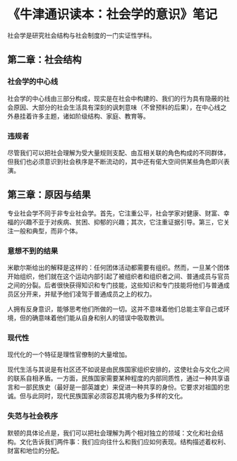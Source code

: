 # 《牛津通识读本：社会学的意识》笔记


社会学是研究社会结构与社会制度的一门实证性学科。

## 第二章：社会结构

### 社会学的中心线

社会学的中心线由三部分构成，现实是在社会中构建的、我们的行为具有隐蔽的社会原因、大部分的社会生活具有深刻的讽刺意味（不曾预料的后果），在中心线之外悬挂着许多主题，诸如阶级结构、家庭、教育等。

### 违规者

尽管我们可以把社会理解为受大量规则支配、由互相关联的角色构成的不同群体，但我们也必须意识到社会秩序是不断流动的，其中还有偌大空间供某些角色即兴表演。

## 第三章：原因与结果

专业社会学不同于非专业社会学。首先，它注重公平，社会学家对健康、财富、幸福的兴趣不亚于对疾病、贫困、抑郁的兴趣；其次，它注重证据引导。第三，它关注一般和典型，而非个体。

### 意想不到的结果

米歇尔斯给出的解释是这样的：任何团体活动都需要有组织。然而，一旦某个团体开始组织，他们就在这个运动内部引起了被组织者和组织者之间、普通成员与官员之间的分裂。后者很快获得知识和专门技能，这些知识和专门技能将他们与普通成员区分开来，并赋予他们凌驾于普通成员之上的权力。

人拥有反身意识，能够思考他们所做的一切。这并不意味着他们总能主宰自己或环境，但的确意味着他们能从自身和别人的错误中吸取教训。

### 现代性

现代化的一个特征是理性官僚制的大量增加。

现代生活与其说是有社区还不如说是由民族国家组织安排的，这使社会与文化之间的联系自相矛盾。一方面，民族国家需要某种程度的内部同质性，通过一种共享语言和一部民族史（最好是一部英雄史）来促进一种共享的身份。它要求对祖国的忠诚。但与此同时，现代民族国家必须容忍其境内极为多样的文化。


### 失范与社会秩序

默顿的具体论点是，我们可以把社会理解为两个相对独立的领域：文化和社会结构。文化告诉我们两件事：我们应向往什么和我们应如何表现。结构描述着权利、财富和地位的分配。
